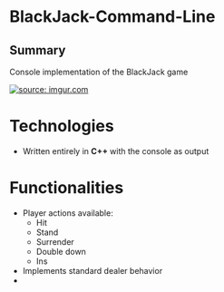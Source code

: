 # BlackJack-Command-Line

## Summary

Console implementation of the BlackJack game

<a href="https://imgur.com/3upTpCL"><img src="https://i.imgur.com/3upTpCL.gif" title="source: imgur.com" /></a>

# Technologies
- Written entirely in **C++** with the console as output

# Functionalities

- Player actions available:
	- Hit
	- Stand
	- Surrender
	- Double down
	- Ins 
- Implements standard dealer behavior
- 
<!--stackedit_data:
eyJoaXN0b3J5IjpbLTExNDgxODM5MzAsLTE4OTUxMTUzNSwtNj
g0NDI5NzMyXX0=
-->